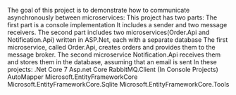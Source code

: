 The goal of this project is to demonstrate how to communicate asynchronously between microservices:
This project has two parts:
	The first part is a console implementation
	It includes a sender and two message receivers.
The second part includes two microservices(Order.Api and Notification.Api) written in ASP.Net, each with a separate database
The first microservice, called Order.Api, creates orders and provides them to the message broker. The second microservice Notification.Api receives them and stores them in the database, assuming that an email is sent
In these projects:
.Net Core 7
Asp.net Core
RabbitMQ.Client (In Console Projects)
AutoMapper
Microsoft.EntityFrameworkCore
Microsoft.EntityFrameworkCore.Sqlite
Microsoft.EntityFrameworkCore.Tools
